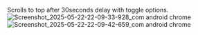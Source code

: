 Scrolls to top after 30seconds delay with toggle options.
![Screenshot_2025-05-22-22-09-33-928_com android chrome](https://github.com/user-attachments/assets/ad2f4390-8cbd-4be9-a99d-5b4fb515541c)
![Screenshot_2025-05-22-22-09-42-659_com android chrome](https://github.com/user-attachments/assets/d6187423-9861-42ee-8719-5d206e3633aa)
